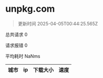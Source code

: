 
  # unpkg.com

  > 更新时间 2025-04-05T00:44:25.565Z
  
  总共请求 0

  请求报错 0

  平均耗时 NaNms

|城市|ip|下载大小|速度|
|-----|----------|---|---|

  